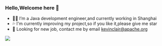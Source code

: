 ### Hello,Welcome here 👋

- 👨‍💼 I’m a Java development engineer,and currently working in Shanghai
- 💦 I'm currently improving my project,so if you like it,please give me star
- 💬 Looking for new job, contact me by email kevinclair@apache.org

![](https://github-readme-stats.vercel.app/api?username=KevinClair&count_private=true&show_icons=true)
